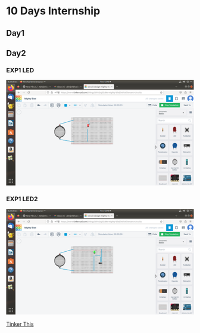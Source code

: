 # 10 Days Internship


## Day1



## Day2
### EXP1 LED
![lld](https://github.com/Abhijithbas/INTERNSHIP/blob/main/image/led1.png)

### EXP1 LED2
![iic](https://github.com/Abhijithbas/INTERNSHIP/blob/main/image/led2.png)

[Tinker This](https://www.tinkercad.com/things/6kYcSqZOJBe-led-control-by-switch/editel)

 
   
